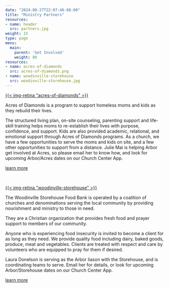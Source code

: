 ```yaml
---
date: "2024-08-27T22:07:46-08:00"
title: "Ministry Partners"
resources:
- name: header
  src: partners.jpg
weight: 15
type: page
menu:
  main:
    parent: 'Get Involved'
    weight: 80
resources:
- name: acres-of-diamonds
  src: acres-of-diamonds.png
- name: woodinville-storehouse
  src: woodinville-storehouse.jpg
---
```



<a href="https://www.acresofdiamonds.org/">{{< img-retina "acres-of-diamonds" >}}</a>

Acres of Diamonds is a program to support homeless moms and kids as they rebuild their lives.

The structured living plan, on-site counseling, parenting support and life-skill training helps moms to re-establish their lives with purpose, confidence, and support. Kids are also provided academic, relational, and emotional support through Acres of Diamonds programs. As a church, we have a few opportunities to serve the moms and kids on site, and a few other opportunities to support from a distance. Julie Mai is helping Arbor get involved at Acres, so please email her to know how, and look for upcoming Arbor/Acres dates on our Church Center App. 


<div class="event-details">
<a class="button" href="https://www.acresofdiamonds.org/volunteer/">learn more</a>
</div>

<p>&nbsp;</p>

<a href="https://www.woodinvillestorehouse.org/">{{< img-retina "woodinville-storehouse" >}}</a>

The Woodinville Storehouse Food Bank is operated by a coalition of churches and denominations serving the local community by providing nourishment and ministry to those in need.

They are a Christian organization that provides fresh food and prayer support to members of our community. 

Anyone who is experiencing food insecurity is invited to become a client for as long as they need. We provide quality food including dairy, baked goods, produce, meat and vegetables. Clients are treated with respect and care by volunteers who are equipped to pray for them if desired.

Laura Donelson is serving as the Arbor liason with the Storehouse, and is coordinating teams to serve. Email her for details, or look for upcoming Arbor/Storehouse dates on our Church Center App. 

<div class="event-details">
<a class="button" href="https://www.woodinvillestorehouse.org/getinvolved">learn more</a>
</div>

